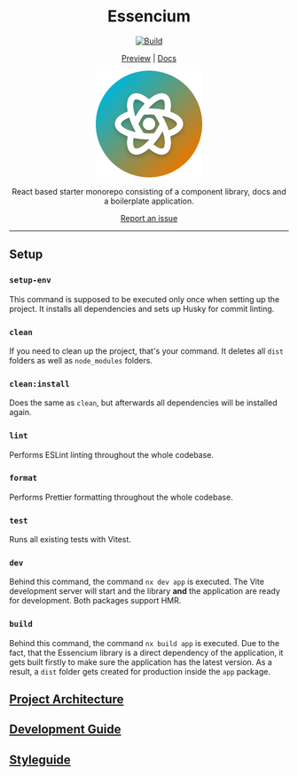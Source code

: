 <div align="center">

# Essencium

[![Build](https://github.com/Frachtwerk/essencium-frontend/actions/workflows/build.yml/badge.svg)](https://github.com/Frachtwerk/essencium-frontend/actions/workflows/build.yml)

[Preview](https://essencium-frontend.vercel.app)
|
[Docs](https://docs.essencium-frontend.vercel.app/)

![Essencium Logo](./packages/app/src/img/web/icon-192.png)

React based starter monorepo consisting of a component library, docs and a boilerplate application.

[Report an issue](https://github.com/Frachtwerk/essencium-frontend/issues)

</div>

---

## Setup

### `setup-env`

This command is supposed to be executed only once when setting up the project. It installs all dependencies and sets up Husky for commit linting.

### `clean`

If you need to clean up the project, that's your command. It deletes all `dist` folders as well as `node_modules` folders.

### `clean:install`

Does the same as `clean`, but afterwards all dependencies will be installed again.

### `lint`

Performs ESLint linting throughout the whole codebase.

### `format`

Performs Prettier formatting throughout the whole codebase.

### `test`

Runs all existing tests with Vitest.

### `dev`

Behind this command, the command `nx dev app` is executed. The Vite development server will start and the library **and** the application are ready for development. Both packages support HMR.

### `build`

Behind this command, the command `nx build app` is executed. Due to the fact, that the Essencium library is a direct dependency of the application, it gets built firstly to make sure the application has the latest version. As a result, a `dist` folder gets created for production inside the `app` package.

## [Project Architecture](https://docs.essencium-frontend.vercel.app/architecture)

## [Development Guide](https://docs.essencium-frontend.vercel.app/devguide)

## [Styleguide](https://docs.essencium-frontend.vercel.app/styleguide)
